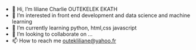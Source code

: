 - 👋 Hi, I’m liliane Charlie OUTEKELEK EKATH
- 👀 I’m interested in front end development and data science and machine learning
- 🌱 I’m currently learning python, html,css javascript
- 💞️ I’m looking to collaborate on ...
- 📫 How to reach me outekliliane@yahoo.fr
  

<!---
liliane-charlie/liliane-charlie is a ✨ special ✨ repository because its `README.md` (this file) appears on your GitHub profile.
You can click the Preview link to take a look at your changes.
--->
